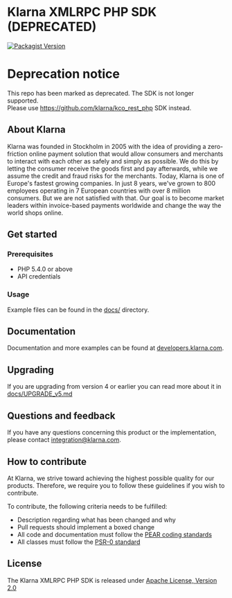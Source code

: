 # Klarna XMLRPC PHP SDK (DEPRECATED)
[![Packagist Version][packagist-image]](https://packagist.org/packages/klarna/php-xmlrpc)

# Deprecation notice

This repo has been marked as deprecated. The SDK is not longer supported.  
Please use https://github.com/klarna/kco_rest_php SDK instead.

## About Klarna
Klarna was founded in Stockholm in 2005 with the idea of providing a
zero-friction online payment solution that would allow consumers and merchants
to interact with each other as safely and simply as possible. We do this by
letting the consumer receive the goods first and pay afterwards, while we assume
the credit and fraud risks for the merchants. Today, Klarna is one of Europe's
fastest growing companies. In just 8 years, we've grown to 800 employees
operating in 7 European countries with over 8 million consumers. But we are not
satisfied with that. Our goal is to become market leaders within invoice-based
payments worldwide and change the way the world shops online.


## Get started

### Prerequisites
* PHP 5.4.0 or above
* API credentials


### Usage
Example files can be found in the [docs/](docs/) directory.


## Documentation
Documentation and more examples can be found at
[developers.klarna.com](https://developers.klarna.com).

## Upgrading
If you are upgrading from version 4 or earlier you can read more about it in [docs/UPGRADE_v5.md](docs/UPGRADE_v5.md)

## Questions and feedback
If you have any questions concerning this product or the implementation,
please contact [integration@klarna.com](mailto:integration@klarna.com).


## How to contribute
At Klarna, we strive toward achieving the highest possible quality for our
products. Therefore, we require you to follow these guidelines if you wish
to contribute.

To contribute, the following criteria needs to be fulfilled:

* Description regarding what has been changed and why
* Pull requests should implement a boxed change
* All code and documentation must follow the
[PEAR coding standards](http://pear.php.net/manual/en/standards.php)
* All classes must follow the [PSR-0 standard](https://github.com/php-fig/fig-standards/blob/master/accepted/PSR-0.md)


## License
The Klarna XMLRPC PHP SDK is released under [Apache License, Version 2.0](http://www.apache.org/LICENSE-2.0)

[packagist-image]: https://img.shields.io/packagist/v/klarna/php-xmlrpc.svg?style=flat
